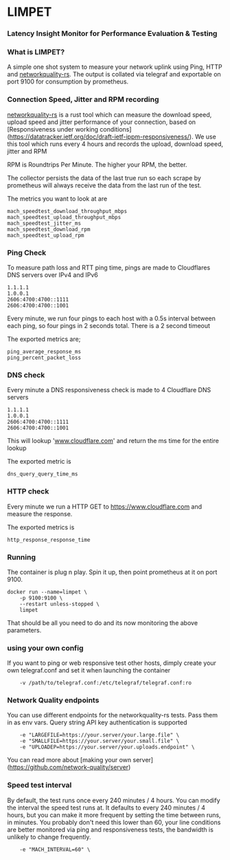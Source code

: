 # LIMPET
### Latency Insight Monitor for Performance Evaluation & Testing

### What is LIMPET?
A simple one shot system to measure your network uplink using Ping, HTTP and 
[networkquality-rs](https://github.com/cloudflare/networkquality-rs/).
The output is collated via telegraf and exportable on port 9100 for consumption 
by prometheus. 

### Connection Speed, Jitter and RPM recording
[networkquality-rs](https://github.com/cloudflare/networkquality-rs/) is a rust 
tool which can measure the download speed, upload speed and jitter performance 
of your connection, based on [Responsiveness under working conditions]
(https://datatracker.ietf.org/doc/draft-ietf-ippm-responsiveness/). We use this
tool which runs every 4 hours and records the upload, download speed, jitter
and RPM 

RPM is Roundtrips Per Minute. The higher your RPM, the better. 

The collector persists the data of the last true run so each scrape by 
prometheus will always receive the data from the last run of the test.


The metrics you want to look at are 
```
mach_speedtest_download_throughput_mbps
mach_speedtest_upload_throughput_mbps
mach_speedtest_jitter_ms
mach_speedtest_download_rpm
mach_speedtest_upload_rpm

```


### Ping Check
To measure path loss and RTT ping time, pings are made to Cloudflares 
DNS servers over IPv4 and IPv6
```
1.1.1.1
1.0.0.1
2606:4700:4700::1111
2606:4700:4700::1001
```
Every minute, we run four pings to each host with a 0.5s interval between 
each ping, so four pings in 2 seconds total. There is a 2 second timeout

The exported metrics are;

```
ping_average_response_ms
ping_percent_packet_loss
```

### DNS check
Every minute a DNS responsiveness check is made to 4 Cloudflare DNS servers
```
1.1.1.1
1.0.0.1
2606:4700:4700::1111
2606:4700:4700::1001
```
This will lookup 'www.cloudflare.com' and return the ms time for the entire 
lookup

The exported metric is 
```
dns_query_query_time_ms
```

### HTTP check
Every minute we run a HTTP GET to https://www.cloudflare.com and measure the 
response. 

The exported metrics is 

```
http_response_response_time
```


### Running
The container is plug n play. Spin it up, then point prometheus at it on 
port 9100.


```
docker run --name=limpet \
	-p 9100:9100 \
	--restart unless-stopped \
	limpet
```

That should be all you need to do and its now monitoring the above parameters.

### using your own config
If you want to ping or web responsive test other hosts, dimply create your own 
telegraf.conf and set it when launching the container

```
	-v /path/to/telegraf.conf:/etc/telegraf/telegraf.conf:ro 
```

### Network Quality endpoints
You can use different endpoints for the networkquality-rs tests. Pass them in as
env vars. Query string API key authentication is supported

```	
	-e "LARGEFILE=https://your.server/your.large.file" \
	-e "SMALLFILE=https://your.server/your.small.file" \
	-e "UPLOADEP=https://your.server/your.uploads.endpoint" \
```
You can read more about [making your own server]
(https://github.com/network-quality/server)

### Speed test interval
By default, the test runs once every 240 minutes / 4 hours.
You can modify the interval the  speed test runs at. It defaults 
to every 240 minutes / 4 hours,  but you can make it more frequent 
by setting the time between runs, in minutes. You probably don't 
need this lower than 60, your line conditions are better 
monitored via ping and responsiveness tests, the bandwidth is 
unlikely to change frequently.

```
	-e "MACH_INTERVAL=60" \
```
